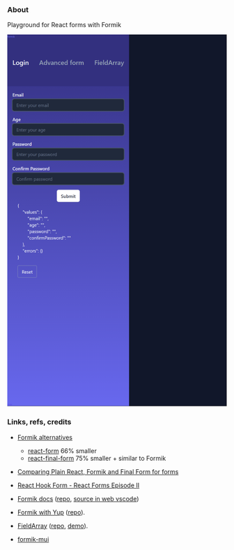 ### About

Playground for React forms with Formik

![](src/assets/previews/2023-01-11_13-47-46.png)

### Links, refs, credits

* [Formik alternatives](https://www.youtube.com/shorts/-CK8qZMsHuw)
    * [react-form](https://github.com/TanStack/form) 66% smaller
    * [react-final-form](https://www.npmjs.com/package/react-final-form) 75% smaller + similar to Formik

* [Comparing Plain React, Formik and Final Form for forms](https://www.youtube.com/watch?v=pM5I2h7qjow)
* [React Hook Form - React Forms Episode II](https://www.youtube.com/watch?v=0nDGeQKLFjo)

* [Formik docs](https://formik.org/docs/overview) ([repo](https://github.com/jaredpalmer/formik), [source in web vscode](https://github.dev/jaredpalmer/formik/blob/master/packages/formik/src/Formik.tsx))
* [Formik with Yup](https://youtu.be/7Ophfq0lEAY?t=377) ([repo](https://github.com/nikitapryymak/formik-tutorial/tree/finished-files)).
* [FieldArray](https://youtu.be/me1kY_uFe5k?t=1902) ([repo](https://github.com/bmvantunes/youtube-2021-jan-field-array-formik/blob/main/src/pages/index.tsx), [demo](https://youtube-2021-jan-field-array-formik.vercel.app/)).
* [formik-mui](https://stackworx.github.io/formik-mui)
